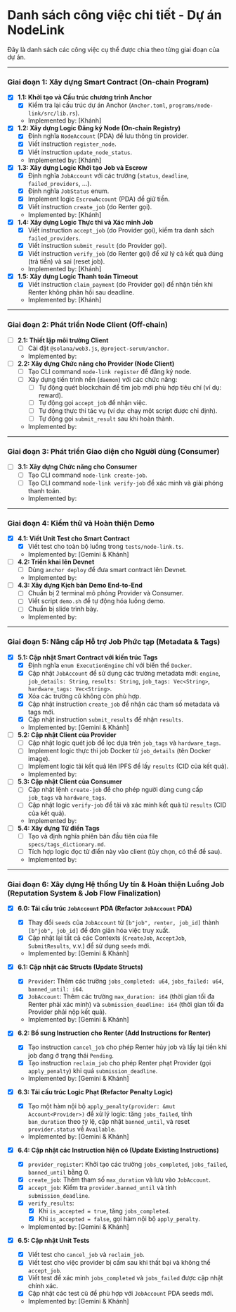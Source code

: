 # Danh sách công việc chi tiết - Dự án NodeLink

Đây là danh sách các công việc cụ thể được chia theo từng giai đoạn của dự án.

---

### Giai đoạn 1: Xây dựng Smart Contract (On-chain Program)

- [x] **1.1: Khởi tạo và Cấu trúc chương trình Anchor**
  - [x] Kiểm tra lại cấu trúc dự án Anchor (`Anchor.toml`, `programs/node-link/src/lib.rs`).
  - Implemented by: [Khánh]
- [x] **1.2: Xây dựng Logic Đăng ký Node (On-chain Registry)**
  - [x] Định nghĩa `NodeAccount` (PDA) để lưu thông tin provider.
  - [x] Viết instruction `register_node`.
  - [x] Viết instruction `update_node_status`.
  - Implemented by: [Khánh]
- [x] **1.3: Xây dựng Logic Khởi tạo Job và Escrow**
  - [x] Định nghĩa `JobAccount` với các trường (`status`, `deadline`, `failed_providers`, ...).
  - [x] Định nghĩa `JobStatus` enum.
  - [x] Implement logic `EscrowAccount` (PDA) để giữ tiền.
  - [x] Viết instruction `create_job` (do Renter gọi).
  - Implemented by: [Khánh]
- [x] **1.4: Xây dựng Logic Thực thi và Xác minh Job**
  - [x] Viết instruction `accept_job` (do Provider gọi), kiểm tra danh sách `failed_providers`.
  - [x] Viết instruction `submit_result` (do Provider gọi).
  - [x] Viết instruction `verify_job` (do Renter gọi) để xử lý cả kết quả đúng (trả tiền) và sai (reset job).
  - Implemented by: [Khánh]
- [x] **1.5: Xây dựng Logic Thanh toán Timeout**
  - [x] Viết instruction `claim_payment` (do Provider gọi) để nhận tiền khi Renter không phản hồi sau deadline.
  - Implemented by: [Khánh]

---

### Giai đoạn 2: Phát triển Node Client (Off-chain)

- [ ] **2.1: Thiết lập môi trường Client**
  - [ ] Cài đặt `@solana/web3.js`, `@project-serum/anchor`.
  - Implemented by: 
- [ ] **2.2: Xây dựng Chức năng cho Provider (Node Client)**
  - [ ] Tạo CLI command `node-link register` để đăng ký node.
  - [ ] Xây dựng tiến trình nền (`daemon`) với các chức năng:
    - [ ] Tự động quét blockchain để tìm job mới phù hợp tiêu chí (ví dụ: reward).
    - [ ] Tự động gọi `accept_job` để nhận việc.
    - [ ] Tự động thực thi tác vụ (ví dụ: chạy một script được chỉ định).
    - [ ] Tự động gọi `submit_result` sau khi hoàn thành.
  - Implemented by: 

---

### Giai đoạn 3: Phát triển Giao diện cho Người dùng (Consumer)

- [ ] **3.1: Xây dựng Chức năng cho Consumer**
  - [ ] Tạo CLI command `node-link create-job`.
  - [ ] Tạo CLI command `node-link verify-job` để xác minh và giải phóng thanh toán.
  - Implemented by: 

---

### Giai đoạn 4: Kiểm thử và Hoàn thiện Demo

- [x] **4.1: Viết Unit Test cho Smart Contract**
  - [x] Viết test cho toàn bộ luồng trong `tests/node-link.ts`.
  - Implemented by: [Gemini & Khánh]
- [ ] **4.2: Triển khai lên Devnet**
  - [ ] Dùng `anchor deploy` để đưa smart contract lên Devnet.
  - Implemented by: 
- [ ] **4.3: Xây dựng Kịch bản Demo End-to-End**
  - [ ] Chuẩn bị 2 terminal mô phỏng Provider và Consumer.
  - [ ] Viết script `demo.sh` để tự động hóa luồng demo.
  - [ ] Chuẩn bị slide trình bày.
  - Implemented by: 

---

### Giai đoạn 5: Nâng cấp Hỗ trợ Job Phức tạp (Metadata & Tags)

- [x] **5.1: Cập nhật Smart Contract với kiến trúc Tags**
  - [x] Định nghĩa `enum ExecutionEngine` chỉ với biến thể `Docker`.
  - [x] Cập nhật `JobAccount` để sử dụng các trường metadata mới: `engine`, `job_details: String`, `results: String`, `job_tags: Vec<String>`, `hardware_tags: Vec<String>`.
  - [x] Xóa các trường cũ không còn phù hợp.
  - [x] Cập nhật instruction `create_job` để nhận các tham số metadata và tags mới.
  - [x] Cập nhật instruction `submit_results` để nhận `results`.
  - Implemented by: [Gemini & Khánh]
- [ ] **5.2: Cập nhật Client của Provider**
  - [ ] Cập nhật logic quét job để lọc dựa trên `job_tags` và `hardware_tags`.
  - [ ] Implement logic thực thi job Docker từ `job_details` (tên Docker image).
  - [ ] Implement logic tải kết quả lên IPFS để lấy `results` (CID của kết quả).
  - Implemented by: 
- [ ] **5.3: Cập nhật Client của Consumer**
  - [ ] Cập nhật lệnh `create-job` để cho phép người dùng cung cấp `job_tags` và `hardware_tags`.
  - [ ] Cập nhật logic `verify-job` để tải và xác minh kết quả từ `results` (CID của kết quả).
  - Implemented by: 
- [ ] **5.4: Xây dựng Từ điển Tags**
  - [ ] Tạo và định nghĩa phiên bản đầu tiên của file `specs/tags_dictionary.md`.
  - [ ] Tích hợp logic đọc từ điển này vào client (tùy chọn, có thể để sau).
  - Implemented by:

---

### Giai đoạn 6: Xây dựng Hệ thống Uy tín & Hoàn thiện Luồng Job (Reputation System & Job Flow Finalization)

- [x] **6.0: Tái cấu trúc `JobAccount` PDA (Refactor `JobAccount` PDA)**
  - [x] Thay đổi `seeds` của `JobAccount` từ `[b"job", renter, job_id]` thành `[b"job", job_id]` để đơn giản hóa việc truy xuất.
  - [x] Cập nhật lại tất cả các Contexts (`CreateJob`, `AcceptJob`, `SubmitResults`, v.v.) để sử dụng `seeds` mới.
  - Implemented by: [Gemini & Khánh]

- [x] **6.1: Cập nhật các Structs (Update Structs)**
  - [x] `Provider`: Thêm các trường `jobs_completed: u64`, `jobs_failed: u64`, `banned_until: i64`.
  - [x] `JobAccount`: Thêm các trường `max_duration: i64` (thời gian tối đa Renter phải xác minh) và `submission_deadline: i64` (thời gian tối đa Provider phải nộp kết quả).
  - Implemented by: [Gemini & Khánh]

- [x] **6.2: Bổ sung Instruction cho Renter (Add Instructions for Renter)**
  - [x] Tạo instruction `cancel_job` cho phép Renter hủy job và lấy lại tiền khi job đang ở trạng thái `Pending`.
  - [x] Tạo instruction `reclaim_job` cho phép Renter phạt Provider (gọi `apply_penalty`) khi quá `submission_deadline`.
  - Implemented by: [Gemini & Khánh]

- [x] **6.3: Tái cấu trúc Logic Phạt (Refactor Penalty Logic)**
  - [x] Tạo một hàm nội bộ `apply_penalty(provider: &mut Account<Provider>)` để xử lý logic: tăng `jobs_failed`, tính `ban_duration` theo tỷ lệ, cập nhật `banned_until`, và reset `provider.status` về `Available`.
  - Implemented by: [Gemini & Khánh]

- [x] **6.4: Cập nhật các Instruction hiện có (Update Existing Instructions)**
  - [x] `provider_register`: Khởi tạo các trường `jobs_completed`, `jobs_failed`, `banned_until` bằng 0.
  - [x] `create_job`: Thêm tham số `max_duration` và lưu vào `JobAccount`.
  - [x] `accept_job`: Kiểm tra `provider.banned_until` và tính `submission_deadline`.
  - [x] `verify_results`:
    - [x] Khi `is_accepted = true`, tăng `jobs_completed`.
    - [x] Khi `is_accepted = false`, gọi hàm nội bộ `apply_penalty`.
  - Implemented by: [Gemini & Khánh]

- [x] **6.5: Cập nhật Unit Tests**
  - [x] Viết test cho `cancel_job` và `reclaim_job`.
  - [x] Viết test cho việc provider bị cấm sau khi thất bại và không thể `accept_job`.
  - [x] Viết test để xác minh `jobs_completed` và `jobs_failed` được cập nhật chính xác.
  - [x] Cập nhật các test cũ để phù hợp với `JobAccount` PDA seeds mới.
  - Implemented by: [Gemini & Khánh]
